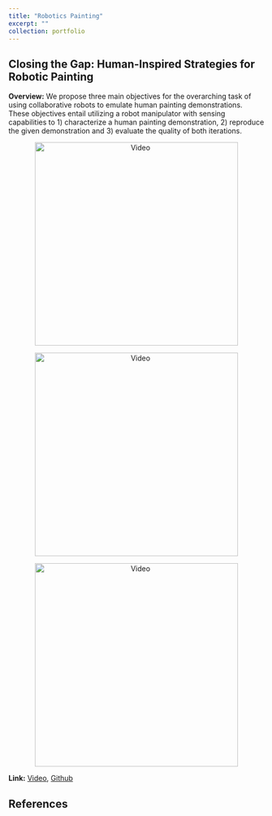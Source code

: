 ```yaml
---
title: "Robotics Painting"
excerpt: ""
collection: portfolio
---
```


## Closing the Gap: Human-Inspired Strategies for Robotic Painting
**Overview:** We propose three main objectives for the overarching task of using collaborative robots to emulate human painting demonstrations. These objectives entail utilizing a robot manipulator with sensing capabilities to 1) characterize a human painting demonstration, 2) reproduce the given demonstration and 3) evaluate the quality of both iterations.

<p align="center">
  <img src="https://zhuonanhao.github.io/Home/assets/portfolio/painting_robotics/fig_roller.png" alt="Video" style="width:400px;"/>
  <br>
</p>

<p align="center">
  <img src="https://zhuonanhao.github.io/Home/assets/portfolio/painting_robotics/fig_robotics.png" alt="Video" style="width:400px;"/>
  <br>
</p>


<p align="center">
  <img src="https://zhuonanhao.github.io/Home/assets/portfolio/painting_robotics/vid_tase_2025.gif" alt="Video" style="width:400px;"/>
  <br>
</p>


**Link:** [Video](https://zhuonanhao.github.io/Home/assets/portfolio/painting_robotics/vid_tase_2025.MP4), [Github](https://github.com/yongkyul/BEHR_Paint_Roller)

## References

